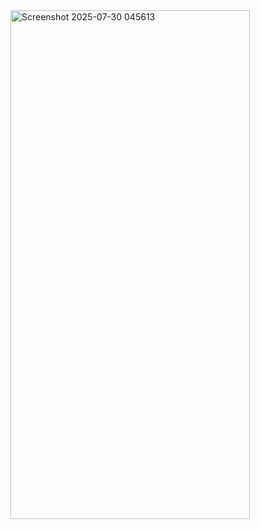<img width="383" height="814" alt="Screenshot 2025-07-30 045613" src="https://github.com/user-attachments/assets/68988393-588c-45ce-9a43-e74c92410b85" />
